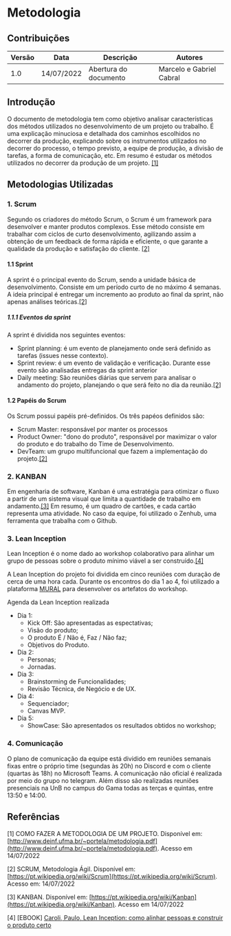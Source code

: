 # Metodologia

## Contribuições

| Versão | Data       | Descrição | Autores |
| ------ | ---------- | --------- | ------- |
| 1.0    | 14/07/2022 | Abertura do documento | Marcelo e Gabriel Cabral |

## Introdução

O documento de metodologia tem como objetivo analisar características dos métodos utilizados no desenvolvimento de um projeto ou trabalho. É uma explicação minuciosa e detalhada dos caminhos escolhidos no decorrer da produção, explicando sobre os instrumentos utilizados no decorrer do processo, o tempo previsto, a equipe de produção, a divisão de tarefas, a forma de comunicação, etc. Em resumo é estudar os métodos utilizados no decorrer da produção de um projeto. [[1]](#ref1)

## Metodologias Utilizadas

### 1. Scrum

Segundo os criadores do método Scrum, o Scrum é um framework para desenvolver e manter produtos complexos. Esse método consiste em trabalhar com ciclos de curto desenvolvimento, agilizando assim a obtenção de um feedback de forma rápida e eficiente, o que garante a qualidade da produção e satisfação do cliente. [[2]](#ref2)

#### 1.1 Sprint 

A sprint é o principal evento do Scrum, sendo a unidade básica de desenvolvimento. Consiste em um período curto de no máximo 4 semanas. A ideia principal é entregar um incremento ao produto ao final da sprint, não apenas análises teóricas.[[2]](#ref2)

##### 1.1.1 Eventos da sprint
A sprint é dividida nos seguintes eventos:

- Sprint planning: é um evento de planejamento onde será definido as tarefas (issues nesse contexto).
- Sprint review: é um evento de validação e verificação. Durante esse evento são analisadas entregas da sprint anterior
- Daily meeting: São reuniões diárias que servem para analisar o andamento do projeto, planejando o que será feito no dia da reunião.[[2]](#ref2)

#### 1.2 Papéis do Scrum

Os Scrum possui papéis pré-definidos. Os três papéos definidos são:

- Scrum Master: responsável por manter os processos
- Product Owner: "dono do produto", responsável por maximizar o valor do produto e do trabalho do Time de Desenvolvimento.
- DevTeam: um grupo multifuncional que fazem a implementação do projeto.[[2]](#ref2)

### 2. KANBAN

Em engenharia de software, Kanban é uma estratégia para otimizar o fluxo a partir de um sistema visual que limita a quantidade de trabalho em andamento.[[3]](#ref3)
Em resumo, é um quadro de cartões, e cada cartão representa uma atividade.
No caso da equipe, foi utilizado o Zenhub, uma ferramenta que trabalha com o Github.

### 3. Lean Inception

Lean Inception é o nome dado ao workshop colaborativo para alinhar um grupo de pessoas sobre o produto mínimo viável a ser construído.[[4]](#ref4)

A Lean Inception do projeto foi dividida em cinco reuniões com duração de cerca de uma hora cada. Durante os encontros do dia 1 ao 4, foi utilizado a plataforma [MURAL](https://www.mural.co/) para desenvolver os artefatos do workshop.

Agenda da Lean Inception realizada

- Dia 1:
    - Kick Off: São apresentadas as espectativas;
    - Visão do produto;
    - O produto É / Não é, Faz / Não faz;
    - Objetivos do Produto.
- Dia 2: 
    - Personas;
    - Jornadas.
- Dia 3:
    - Brainstorming de Funcionalidades;
    - Revisão Técnica, de Negócio e de UX.
- Dia 4:
    - Sequenciador;
    - Canvas MVP.
- Dia 5:
    - ShowCase: São apresentados os resultados obtidos no workshop;


### 4. Comunicação

O plano de comunicação da equipe está dividido em reuniões semanais fixas entre o próprio time (segundas às 20h) no Discord e com o cliente (quartas às 18h) no Microsoft Teams. A comunicação não oficial é realizada por meio do grupo no telegram. Além disso são realizadas reuniões presenciais na UnB no campus do Gama todas as terças e quintas, entre 13:50 e 14:00.

## Referências 

[1] COMO FAZER A METODOLOGIA DE UM PROJETO. Disponível em: [http://www.deinf.ufma.br/~portela/metodologia.pdf](http://www.deinf.ufma.br/~portela/metodologia.pdf). Acesso em 14/07/2022

[2] SCRUM, Metodologia Ágil. Disponível em: [https://pt.wikipedia.org/wiki/Scrum](https://pt.wikipedia.org/wiki/Scrum). Acesso em: 14/07/2022

[3] KANBAN. Disponível em: [https://pt.wikipedia.org/wiki/Kanban](https://pt.wikipedia.org/wiki/Kanban). Acesso em 14/07/2022

[4] [EBOOK] [Caroli, Paulo, Lean Inception: como alinhar pessoas e construir o produto certo](https://mailchi.mp/caroli.org/ebook-lean-inception-gratis)